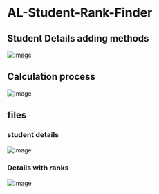 # AL-Student-Rank-Finder
## Student Details adding methods
![image](https://github.com/Pc-bytn/AL-Student-Rank-Finder/assets/65920302/96d71cf5-924f-4834-a21c-acd6c3a4f9c9)

## Calculation process 
![image](https://github.com/Pc-bytn/AL-Student-Rank-Finder/assets/65920302/47b5fb1e-eac2-438d-8061-3577bd7f670d)

## files 
### student details
![image](https://github.com/Pc-bytn/AL-Student-Rank-Finder/assets/65920302/eb40db70-249a-4b4d-98d7-33d90cdc4c04)

### Details with ranks
![image](https://github.com/Pc-bytn/AL-Student-Rank-Finder/assets/65920302/7cfc34bd-7318-4fba-82b0-cabf6acea2fe)




